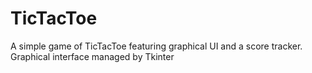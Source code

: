 # TicTacToe
A simple game of TicTacToe featuring graphical UI and a score tracker.
Graphical interface managed by Tkinter
